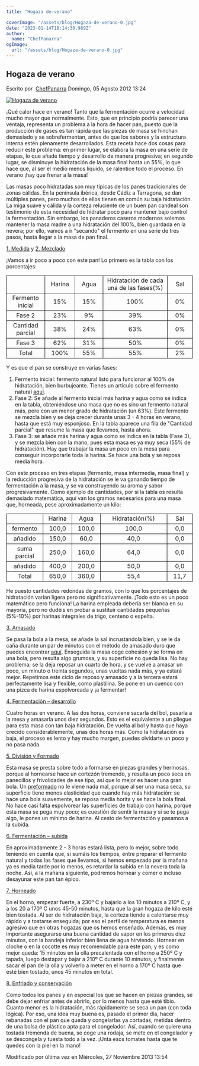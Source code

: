 ```yaml
---
title: "Hogaza de-verano"

coverImage: "/assets/blog/Hogaza-de-verano-0.jpg"
date: "2023-01-14T18:14:30.989Z"
author:
  name: "ChefPanarra"
ogImage:
  url: "/assets/blog/Hogaza-de-verano-0.jpg"
---
```


## Hogaza de verano

Escrito por  [ChefPanarra](/web/20190104044848/http://www.panarras.com/index.php/home/recetas/panes-de-masa-madre/itemlist/user/56-chefpanarra) Domingo, 05 Agosto 2012 13:24

[![Hogaza de verano](https://web.archive.org/web/20190104044848im_/http://www.panarras.com/media/k2/items/cache/22c02097e4438bd2f2f3fe4a6a3ab0e1_L.jpg)](/web/20190104044848/http://www.panarras.com/media/k2/items/cache/22c02097e4438bd2f2f3fe4a6a3ab0e1_XL.jpg "Clic para vista previa de la imagen")

¡Qué calor hace en verano! Tanto que la fermentación ocurre a velocidad mucho mayor que normalmente. Esto, que en principio podría parecer una ventaja, representa un problema a la hora de hacer pan, puesto que la producción de gases es tan rápida que las piezas de masa se hinchan demasiado y se sobrefermentan, antes de que los sabores y la estructura interna estén plenamente desarrollados. Esta receta hace dos cosas para reducir este problema: en primer lugar, se elabora la masa en una serie de etapas, lo que añade tiempo y desarrollo de manera progresiva; en segundo lugar, se disminuye la hidratación de la masa final hasta un 55%, lo que hace que, al ser el medio menos líquido, se ralentice todo el proceso. En verano ¡hay que frenar a la masa!

Las masas poco hidratadas son muy típicas de los panes tradicionales de zonas cálidas. En la península ibérica, desde Cádiz a Tarragona, se dan múltiples panes, pero muchos de ellos tienen en común su baja hidratación. La miga suave y cálida y la corteza reluciente de un buen pan candeal son testimonio de esta necesidad de hidratar poco para mantener bajo control la fermentación. Sin embargo, los panaderos caseros modernos solemos mantener la masa madre a una hidratación del 100%, bien guardada en la nevera; por ello, vamos a ir "secando" el fermento en una serie de tres pasos, hasta llegar a la masa de pan final.

[1\. Medida](/web/20190104044848/http://www.panarras.com/index.php/tecnica/las-fases-del-pan/medida) y [2\. Mezclado](/web/20190104044848/http://www.panarras.com/index.php/tecnica/las-fases-del-pan/mezclado)

¡Vamos a ir poco a poco con este pan! Lo primero es la tabla con los porcentajes:

<table border="0" frame="VOID" rules="NONE" cellspacing="0"><colgroup><col width="108"><col width="86"><col width="86"><col width="257"><col width="86"></colgroup><tbody><tr><td style="border: 1px solid #000000;" align="CENTER" valign="MIDDLE" width="108" height="17">&nbsp;</td><td style="border: 1px solid #000000;" align="CENTER" valign="MIDDLE" width="86">Harina</td><td style="border: 1px solid #000000;" align="CENTER" valign="MIDDLE" width="86">Agua</td><td style="border: 1px solid #000000;" align="CENTER" valign="MIDDLE" width="257">Hidratación de cada una de las fases(%)</td><td style="border: 1px solid #000000;" align="CENTER" valign="MIDDLE" width="86">Sal</td></tr><tr><td style="border: 1px solid #000000;" align="CENTER" valign="MIDDLE" height="17">Fermento inicial</td><td style="border: 1px solid #000000;" align="CENTER" valign="MIDDLE">15%</td><td style="border: 1px solid #000000;" align="CENTER" valign="MIDDLE">15%</td><td style="border: 1px solid #000000;" align="CENTER" valign="MIDDLE">100%</td><td style="border: 1px solid #000000;" align="CENTER" valign="MIDDLE">0%</td></tr><tr><td style="border: 1px solid #000000;" align="CENTER" valign="MIDDLE" height="17">Fase 2</td><td style="border: 1px solid #000000;" align="CENTER" valign="MIDDLE">23%</td><td style="border: 1px solid #000000;" align="CENTER" valign="MIDDLE">9%</td><td style="border: 1px solid #000000;" align="CENTER" valign="MIDDLE">39%</td><td style="border: 1px solid #000000;" align="CENTER" valign="MIDDLE">0%</td></tr><tr><td style="border: 1px solid #000000;" align="CENTER" valign="MIDDLE" height="17">Cantidad parcial</td><td style="border: 1px solid #000000;" align="CENTER" valign="MIDDLE">38%</td><td style="border: 1px solid #000000;" align="CENTER" valign="MIDDLE">24%</td><td style="border: 1px solid #000000;" align="CENTER" valign="MIDDLE">63%</td><td style="border: 1px solid #000000;" align="CENTER" valign="MIDDLE">0%</td></tr><tr><td style="border: 1px solid #000000;" align="CENTER" valign="MIDDLE" height="17">Fase 3</td><td style="border: 1px solid #000000;" align="CENTER" valign="MIDDLE">62%</td><td style="border: 1px solid #000000;" align="CENTER" valign="MIDDLE">31%</td><td style="border: 1px solid #000000;" align="CENTER" valign="MIDDLE">50%</td><td style="border: 1px solid #000000;" align="CENTER" valign="MIDDLE">0%</td></tr><tr><td style="border: 1px solid #000000;" align="CENTER" valign="MIDDLE" height="17">Total</td><td style="border: 1px solid #000000;" align="CENTER" valign="MIDDLE">100%</td><td style="border: 1px solid #000000;" align="CENTER" valign="MIDDLE">55%</td><td style="border: 1px solid #000000;" align="CENTER" valign="MIDDLE">55%</td><td style="border: 1px solid #000000;" align="CENTER" valign="MIDDLE">2%</td></tr></tbody></table>

Y es que el pan se construye en varias fases:

1.  Fermento inicial: fermento natural listo para funcionar al 100% de hidratación, bien burbujeante. Tienes un artículo sobre el fermento natural [aquí](/web/20190104044848/http://www.panarras.com/index.php/tecnica/prefermentos/item/50-a-vueltas-con-la-masa-madre).
2.  Fase 2: Se añade al fermento inicial más harina y agua como se indica en la tabla, obteniéndose una masa que no es sino un fermento natural más, pero con un menor grado de hidratación (un 63%). Este fermento se mezcla bien y se deja crecer durante unas 3 - 4 horas en verano, hasta que está muy esponjoso. En la tabla aparece una fila de "Cantidad parcial" que resume la masa que llevamos, hasta ahora.
3.  Fase 3: se añade más harina y agua como se indica en la tabla (Fase 3), y se mezcla bien con la mano, pues esta masa es ya muy seca (55% de hidratación). Hay que trabajar la masa un poco en la mesa para conseguir incorporarle toda la harina. Se hace una bola y se reposa media hora.

Con este proceso en tres etapas (fermento, masa intermedia, masa final) y la reducción progresiva de la hidratación se le va ganando tiempo de fermentación a la masa, y se va construyendo su aroma y sabor progresivamente. Como ejemplo de cantidades, por si la tabla os resulta demasiado matemática, aquí van los gramos necesarios para una masa que, horneada, pese aproximadamente un kilo:

<table border="0" frame="VOID" rules="NONE" cellspacing="0"><colgroup><col width="108"><col width="86"><col width="86"><col width="257"><col width="86"></colgroup><tbody><tr><td style="border: 1px solid #000000;" align="CENTER" valign="MIDDLE" width="108" height="17">&nbsp;</td><td style="border: 1px solid #000000;" align="CENTER" valign="MIDDLE" width="86">Harina</td><td style="border: 1px solid #000000;" align="CENTER" valign="MIDDLE" width="86">Agua</td><td style="border: 1px solid #000000;" align="CENTER" valign="MIDDLE" width="257">Hidratación(%)</td><td style="border: 1px solid #000000;" align="CENTER" valign="MIDDLE" width="86">Sal</td></tr><tr><td style="border: 1px solid #000000;" align="CENTER" valign="MIDDLE" height="17">fermento</td><td style="border: 1px solid #000000;" align="CENTER" valign="MIDDLE">100,0</td><td style="border: 1px solid #000000;" align="CENTER" valign="MIDDLE">100,0</td><td style="border: 1px solid #000000;" align="CENTER" valign="MIDDLE">100,0</td><td style="border: 1px solid #000000;" align="CENTER" valign="MIDDLE">0,0</td></tr><tr><td style="border: 1px solid #000000;" align="CENTER" valign="MIDDLE" height="17">añadido</td><td style="border: 1px solid #000000;" align="CENTER" valign="MIDDLE">150,0</td><td style="border: 1px solid #000000;" align="CENTER" valign="MIDDLE">60,0</td><td style="border: 1px solid #000000;" align="CENTER" valign="MIDDLE">40,0</td><td style="border: 1px solid #000000;" align="CENTER" valign="MIDDLE">0,0</td></tr><tr><td style="border: 1px solid #000000;" align="CENTER" valign="MIDDLE" height="17">suma parcial</td><td style="border: 1px solid #000000;" align="CENTER" valign="MIDDLE">250,0</td><td style="border: 1px solid #000000;" align="CENTER" valign="MIDDLE">160,0</td><td style="border: 1px solid #000000;" align="CENTER" valign="MIDDLE">64,0</td><td style="border: 1px solid #000000;" align="CENTER" valign="MIDDLE">0,0</td></tr><tr><td style="border: 1px solid #000000;" align="CENTER" valign="MIDDLE" height="17">añadido</td><td style="border: 1px solid #000000;" align="CENTER" valign="MIDDLE">400,0</td><td style="border: 1px solid #000000;" align="CENTER" valign="MIDDLE">200,0</td><td style="border: 1px solid #000000;" align="CENTER" valign="MIDDLE">50,0</td><td style="border: 1px solid #000000;" align="CENTER" valign="MIDDLE">0,0</td></tr><tr><td style="border: 1px solid #000000;" align="CENTER" valign="MIDDLE" height="17">Total</td><td style="border: 1px solid #000000;" align="CENTER" valign="MIDDLE">650,0</td><td style="border: 1px solid #000000;" align="CENTER" valign="MIDDLE">360,0</td><td style="border: 1px solid #000000;" align="CENTER" valign="MIDDLE">55,4</td><td style="border: 1px solid #000000;" align="CENTER" valign="MIDDLE">11,7</td></tr></tbody></table>

He puesto cantidades redondas de gramos, con lo que los porcentajes de hidratación varían ligera pero no significativamente. ¡Todo esto es un poco matemático pero funciona! La harina empleada debería ser blanca en su mayoría, pero no dudéis en probar a sustituir cantidades pequeñas (5%-10%) por harinas integrales de trigo, centeno o espelta.

[3\. Amasado](/web/20190104044848/http://www.panarras.com/index.php/tecnica/las-fases-del-pan/amasado)

Se pasa la bola a la mesa, se añade la sal incrustándola bien, y se le da caña durante un par de minutos con el método de amasado duro que puedes encontrar [aquí](/web/20190104044848/http://www.panarras.com/index.php/tecnica/tecnicas-de-amasado/duro-lepard-y-bertinet). Enseguida la masa coge cohesión y se forma en una bola, pero resulta algo grumosa, y su superficie no queda lisa. No hay problema; se la deja reposar un cuarto de hora, y se vuelve a amasar un poco, un minuto o treinta segundos, unas vueltas nada más, y ya estará mejor. Repetimos este ciclo de reposo y amasado y a la tercera estará perfectamente lisa y flexible, como plastilina. Se pone en un cuenco con una pizca de harina espolvoreada y ¡a fermentar!

[4\. Fermentación – desarrollo](/web/20190104044848/http://www.panarras.com/index.php/tecnica/las-fases-del-pan/fermentacion-desarrollo)

Cuatro horas en verano. A las dos horas, conviene sacarla del bol, pasarla a la mesa y amasarla unos diez segundos. Esto es el equivalente a un pliegue para esta masa con tan baja hidratación. De vuelta al bol y hasta que haya crecido considerablemente, unas dos horas más. Como la hidratación es baja, el proceso es lento y hay mucho margen, puedes olvidarte un poco y no pasa nada.

[5\. División y Formado](/web/20190104044848/http://www.panarras.com/index.php/tecnica/las-fases-del-pan/formado)

Esta masa se presta sobre todo a formarse en piezas grandes y hermosas, porque al hornearse hace un cortezón tremendo, y resulta un poco seca en panecillos y frivolidades de ese tipo, así que lo mejor es hacer una gran bola. Un [preformado](/web/20190104044848/http://www.panarras.com/index.php/tecnica/tecnicas-de-formado/preformado) no le viene nada mal, porque al ser una masa seca, su superficie tiene menos elasticidad que cuando hay más hidratación: se hace una bola suavemente, se reposa media horita y se hace la bola final. No hace casi falta espolvorear las superficies de trabajo con harina, porque esta masa se pega muy poco; es cuestión de sentir la masa y si se te pega algo, le pones un mínimo de harina. Al cesto de fermentación y pasamos a la subida.

[6\. Fermentación – subida](/web/20190104044848/http://www.panarras.com/index.php/tecnica/las-fases-del-pan/fermentacion-subida)

En aproximadamente 2 - 3 horas estará lista, pero lo mejor, sobre todo teniendo en cuenta que, si sumáis los tiempos, entre preparar el fermento natural y todas las fases que llevamos, si hemos empezado por la mañana ya es media tarde por lo menos, es retardar la subida en la nevera toda la noche. Así, a la mañana siguiente, podremos hornear y comer o incluso desayunar este pan tan épico.

[7\. Horneado](/web/20190104044848/http://www.panarras.com/index.php/tecnica/las-fases-del-pan/horneado)

En el horno, empezar fuerte, a 230º C y bajarlo a los 10 minutos a 210º C, y a los 20 a 170º C unos 45-50 minutos, hasta que la gran hogaza de kilo esté bien tostada. Al ser de hidratación baja, la corteza tiende a calentarse muy rápido y a tostarse enseguida; por eso el perfil de temperatura es menos agresivo que en otras hogazas que os hemos enseñado. Además, es muy importante asegurarse una buena cantidad de vapor en los primeros diez minutos, con la bandeja inferior bien llena de agua hirviendo. Hornear en cloche o en la cocotte es muy recomendable para este pan, y es como mejor queda: 15 minutos en la olla precalentada con el horno a 250º C y tapada, luego destapar y bajar a 210º C durante 10 minutos, y finalmente sacar el pan de la olla y volverlo a meter en el horno a 170º C hasta que esté bien tostado, unos 45 minutos en total.

[8\. Enfriado y conservación](/web/20190104044848/http://www.panarras.com/index.php/tecnica/las-fases-del-pan/enfriado-y-conservacion)

Como todos los panes y en especial los que se hacen en piezas grandes, se debe dejar enfriar antes de abrirlo, por lo menos hasta que esté tibio. Cuanto menor es la hidratación, más rápidamente se seca un pan (con toda lógica). Por eso, una idea muy buena es, pasado el primer día, hacer rebanadas con el pan que queda y congelarlas ya cortadas, metidas dentro de una bolsa de plástico apta para el congelador. Así, cuando se quiere una tostada tremenda de buena, se coge una rodaja, se mete en el congelador y se descongela y tuesta todo a la vez. ¡Unta esos tomates hasta que te quedes con la piel en la mano!

Modificado por última vez en Miércoles, 27 Noviembre 2013 13:54
